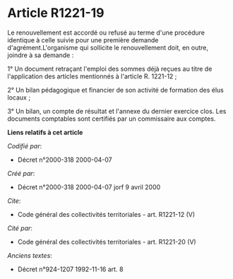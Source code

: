 # Article R1221-19

Le renouvellement est accordé ou refusé au terme d'une procédure identique à celle suivie pour une première demande
d'agrément.L'organisme qui sollicite le renouvellement doit, en outre, joindre à sa demande : 

1° Un document retraçant l'emploi des sommes déjà reçues au titre de l'application des articles mentionnés à l'article R.
1221-12 ; 

2° Un bilan pédagogique et financier de son activité de formation des élus locaux ; 

3° Un bilan, un compte de résultat et l'annexe du dernier exercice clos. Les documents comptables sont certifiés par un
commissaire aux comptes.

**Liens relatifs à cet article**

_Codifié par_:

  - Décret n°2000-318 2000-04-07

_Créé par_:

  - Décret n°2000-318 2000-04-07 jorf 9 avril 2000

_Cite_:

  - Code général des collectivités territoriales - art. R1221-12 (V)

_Cité par_:

  - Code général des collectivités territoriales - art. R1221-20 (V)

_Anciens textes_:

  - Décret n°924-1207 1992-11-16 art. 8
